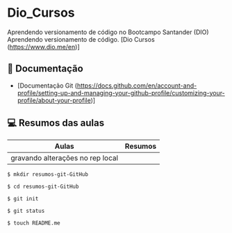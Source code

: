 # Dio_Cursos
Aprendendo versionamento de código no Bootcampo Santander (DIO)
Aprendendo versionamento de código.
[Dio Cursos (https://www.dio.me/en)]

## 📄 Documentação
- [Documentação Git (https://docs.github.com/en/account-and-profile/setting-up-and-managing-your-github-profile/customizing-your-profile/about-your-profile)]

## 💻 Resumos das aulas

| Aulas | Resumos |
|-------|---------|
|gravando alterações no rep local 

```
$ mkdir resumos-git-GitHub
```
```
$ cd resumos-git-GitHub
```
```
$ git init
```
```
$ git status
```
```
$ touch README.me
```

